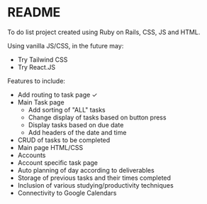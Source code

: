 # README

To do list project created using Ruby on Rails, CSS, JS and HTML.

Using vanilla JS/CSS, in the future may:

- Try Tailwind CSS
- Try React.JS

Features to include:

- Add routing to task page ✓
- Main Task page
    - Add sorting of "ALL" tasks
    - Change display of tasks based on button press
    - Display tasks based on due date
    - Add headers of the date and time
- CRUD of tasks to be completed
- Main page HTML/CSS
- Accounts
- Account specific task page
- Auto planning of day according to deliverables
- Storage of previous tasks and their times completed
- Inclusion of various studying/productivity techniques
- Connectivity to Google Calendars
